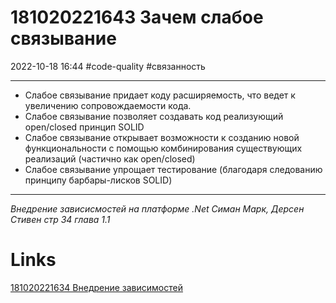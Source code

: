 # 181020221643 Зачем слабое связывание
2022-10-18 16:44
#code-quality #связанность 
***
- Слабое связывание придает коду расширяемость, что ведет к увеличению сопровождаемости кода.
- Слабое связывание позволяет создавать код реализующий open/closed принцип SOLID
- Слабое связывание открывает возможности к созданию новой функциональности с помощью комбинирования существующих реализаций (частично как open/closed)
- Слабое связывание упрощает тестирование (благодаря следованию принципу барбары-лисков SOLID)
***
*Внедрение зависисмостей на платформе .Net Симан Марк, Дерсен Стивен стр 34 глава 1.1*
# Links
[181020221634 Внедрение зависимостей](181020221634%20Внедрение%20зависимостей.md)
